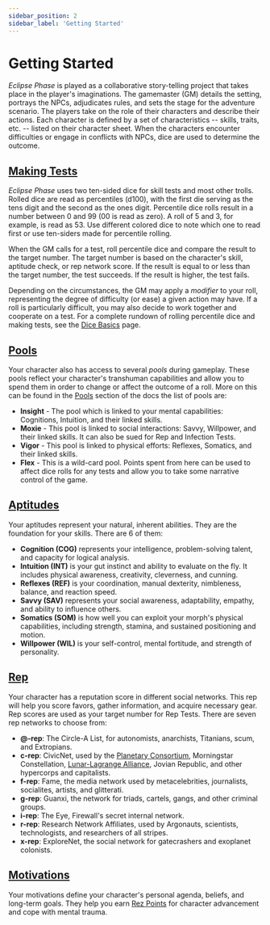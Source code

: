 ```yaml
---
sidebar_position: 2
sidebar_label: 'Getting Started'
---
```


# Getting Started
*Eclipse Phase* is played as a collaborative story-telling project that takes place in the player's imaginations.  The gamemaster (GM) details the setting, portrays the NPCs, adjudicates rules, and sets the stage for the adventure scenario.  The players take on the role of their characters and describe their actions.  Each character is defined by a set of characteristics -- skills, traits, etc. -- listed on their character sheet.  When the characters encounter difficulties or engage in conflicts with NPCs, dice are used to determine the outcome.

## [Making Tests](dice-basics.md#dice-basics)
*Eclipse Phase* uses two ten-sided dice for skill tests and most other trolls.  Rolled dice are read as percentiles (d100), with the first die serving as the tens digit and the second as the ones digit.  Percentile dice rolls result in a number between 0 and 99 (00 is read as zero).  A roll of 5 and 3, for example, is read as 53.  Use different colored dice to note which one to read first or use ten-siders made for percentile rolling.

When the GM calls for a test, roll percentile dice and compare the result to the target number.  The target number is based on the character's skill, aptitude check, or rep network score.  If the result is equal to or less than the target number, the test succeeds.  If the result is higher, the test fails.

Depending on the circumstances, the GM may apply a *modifier* to your roll, representing the degree of difficulty (or ease) a given action may have.  If a roll is particularly difficult, you may also decide to work together and cooperate on a test.  For a complete rundown of rolling percentile dice and making tests, see the [Dice Basics](dice-basics.md#dice-basics) page.

## [Pools](Pools.md#pools)
Your character also has access to several *pools* during gameplay.  These pools reflect your character's transhuman capabilities and allow you to spend them in order to change or affect the outcome of a roll.  More on this can be found in the [Pools](Pools.md) section of the docs the list of pools are:

- **Insight** - The pool which is linked to your mental capabilities: Cognitions, Intuition, and their linked skills.
- **Moxie** - This pool is linked to social interactions: Savvy, Willpower, and their linked skills.  It can also be sued for Rep and Infection Tests.
- **Vigor** - This pool is linked to physical efforts: Reflexes, Somatics, and their linked skills.
- **Flex** - This is a wild-card pool.  Points spent from here can be used to affect dice rolls for any tests and allow you to take some narrative control of the game.

## [Aptitudes](Skills.md#aptitudes--skills)
Your aptitudes represent your natural, inherent abilities.  They are the foundation for your skills.  There are 6 of them:

- **Cognition (COG)** represents your intelligence, problem-solving talent, and capacity for logical analysis.
- **Intuition (INT)** is your gut instinct and ability to evaluate on the fly.  It includes physical awareness, creativity, cleverness, and cunning.
- **Reflexes (REF)** is your coordination, manual dexterity, nimbleness, balance, and reaction speed.
- **Savvy (SAV)** represents your social awareness, adaptability, empathy, and ability to influence others.
- **Somatics (SOM)** is how well you can exploit your morph's physical capabilities, including strength, stamina, and sustained positioning and motion.
- **Willpower (WIL)** is your self-control, mental fortitude, and strength of personality.

## [Rep](Transhuman%20Tech/reputation.md#reputation)
Your character has a reputation score in different social networks.  This rep will help you score favors, gather information, and acquire necessary gear.  Rep scores are used as your target number for Rep Tests.  There are seven rep networks to choose from:
- **@-rep**: The Circle-A List, for autonomists, anarchists, Titanians, scum, and Extropians.
- **c-rep**: CivicNet, used by the [Planetary Consortium](../World%20Information/Factions/Inner%20System%20Polities.md#the-planetary-consortium), Morningstar Constellation, [Lunar-Lagrange Alliance](../World%20Information/Factions/Inner%20System%20Polities.md#the-lunar-lagrange-alliance), Jovian Republic, and other hypercorps and capitalists.
- **f-rep**: Fame, the media network used by metacelebrities, journalists, socialites, artists, and glitterati.
- **g-rep**: Guanxi, the network for triads, cartels, gangs, and other criminal groups.
- **i-rep**: The Eye, Firewall's secret internal network.
- **r-rep**: Research Network Affiliates, used by Argonauts, scientists, technologists, and researchers of all stripes.
- **x-rep**: ExploreNet, the social network for gatecrashers and exoplanet colonists.

## [Motivations](../Player%20Resources/Character%20Creation/motivations.md#step-13-motivations)
Your motivations define your character's personal agenda, beliefs, and long-term goals.  They help you earn [Rez Points](../Player%20Resources/rez-points.md#rez-points) for character advancement and cope with mental trauma.
